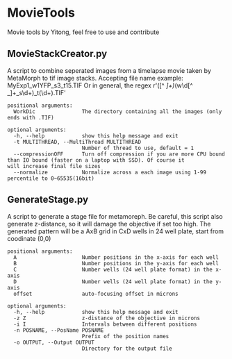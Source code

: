 # MovieTools
Movie tools by Yitong, feel free to use and contribute 


## MovieStackCreator.py
A script to combine seperated images from a timelapse movie taken by MetaMorph to tif image stacks. Accepting file name example: 
MyExp1_w1YFP_s3_t15.TIF 
Or in general, the regex r'([^ _]+)_(w\d[^ _]+_s\d+)_t(\d+).TIF'

    positional arguments:
      WorkDic               The directory containing all the images (only ends with .TIF)

    optional arguments:
      -h, --help            show this help message and exit
      -t MULTITHREAD, --MultiThread MULTITHREAD
                            Number of thread to use, default = 1
      --compressionOFF      Turn off compression if you are more CPU bound than IO bound (faster on a laptop with SSD). Of course it                                 will increase final file sizes
      --normalize           Normalize across a each image using 1-99 percentile to 0~65535(16bit)


## GenerateStage.py
A script to generate a stage file for metamoreph. Be careful, this script also generate z-distance, so it will damage the objective if set too high. The generated pattern will be a AxB grid in CxD wells in 24 well plate, start from coodinate (0,0)

    positional arguments:
      A                     Number positions in the x-axis for each well
      B                     Number positions in the y-axis for each well
      C                     Number wells (24 well plate format) in the x-axis
      D                     Number wells (24 well plate format) in the y-axis
      offset                auto-focusing offset in microns

    optional arguments:
      -h, --help            show this help message and exit
      -z Z                  z-distance of the objective in microns
      -i I                  Intervals between different positions
      -n POSNAME, --PosName POSNAME
                            Prefix of the position names
      -o OUTPUT, --Output OUTPUT
                            Directory for the output file
